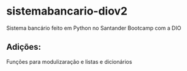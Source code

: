 # sistemabancario-diov2
Sistema bancário feito em Python no Santander Bootcamp com a DIO

## Adições:
Funções para modulizaração e listas e dicionários
